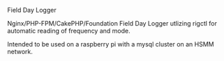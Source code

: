 Field Day Logger 

Nginx/PHP-FPM/CakePHP/Foundation Field Day Logger utlizing rigctl for automatic reading of frequency and mode. 

Intended to be used on a raspberry pi with a mysql cluster on an HSMM network.


